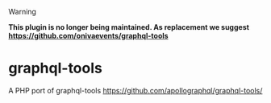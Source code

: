 > [!WARNING]
> **This plugin is no longer being maintained. As replacement we suggest https://github.com/onivaevents/graphql-tools**

# graphql-tools

A PHP port of graphql-tools https://github.com/apollographql/graphql-tools/

